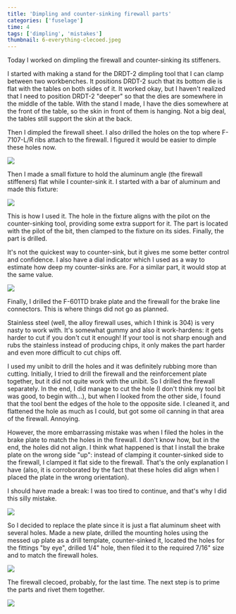 ```yaml
---
title: 'Dimpling and counter-sinking firewall parts'
categories: ['fuselage']
time: 4
tags: ['dimpling', 'mistakes']
thumbnail: 6-everything-clecoed.jpeg
---
```


Today I worked on dimpling the firewall and counter-sinking its stiffeners.

<!-- more -->

I started with making a stand for the DRDT-2 dimpling tool that I can clamp between two workbenches. It positions DRDT-2 such that its bottom die is flat with the tables on both sides of it. It worked okay, but I haven't realized that I need to position DRDT-2 "deeper" so that the dies are somewhere in the middle of the table. With the stand I made, I have the dies somewhere at the front of the table, so the skin in front of them is hanging. Not a big deal, the tables still support the skin at the back.

Then I dimpled the firewall sheet. I also drilled the holes on the top where F-7107-L/R ribs attach to the firewall. I figured it would be easier to dimple these holes now.

![](0-firewall-dimpled.jpeg)

Then I made a small fixture to hold the aluminum angle (the firewall stiffeners) flat while I counter-sink it. I started with a bar of aluminum and made this fixture:

![](2-countersinking-fixture.jpeg)

This is how I used it. The hole in the fixture aligns with the pilot on the counter-sinking tool, providing some extra support for it. The part is located with the pilot of the bit, then clamped to the fixture on its sides. Finally, the part is drilled.

It's not the quickest way to counter-sink, but it gives me some better control and confidence. I also have a dial indicator which I used as a way to estimate how deep my counter-sinks are. For a similar part, it would stop at the same value.

![](3-fixture-in-use.jpeg)

Finally, I drilled the F-601TD brake plate and the firewall for the brake line connectors. This is where things did not go as planned.

Stainless steel (well, the alloy firewall uses, which I think is 304) is very nasty to work with. It's somewhat gummy and also it work-hardens: it gets harder to cut if you don't cut it enough! If your tool is not sharp enough and rubs the stainless instead of producing chips, it only makes the part harder and even more difficult to cut chips off.

I used my unibit to drill the holes and it was definitely rubbing more than cutting. Initially, I tried to drill the firewall and the reinforcement plate together, but it did not quite work with the unibit. So I drilled the firewall separately. In the end, I did manage to cut the hole (I don't think my tool bit was good, to begin with...), but when I looked from the other side, I found that the tool bent the edges of the hole to the opposite side. I cleaned it, and flattened the hole as much as I could, but got some oil canning in that area of the firewall. Annoying.

However, the more embarrassing mistake was when I filed the holes in the brake plate to match the holes in the firewall. I don't know how, but in the end, the holes did not align. I think what happened is that I install the brake plate on the wrong side "up": instead of clamping it counter-sinked side to the firewall, I clamped it flat side to the firewall. That's the only explanation I have (also, it is corroborated by the fact that these holes did align when I placed the plate in the wrong orientation).

I should have made a break: I was too tired to continue, and that's why I did this silly mistake.

![](4-holes-mismatched.jpeg)

So I decided to replace the plate since it is just a flat aluminum sheet with several holes. Made a new plate, drilled the mounting holes using the messed up plate as a drill template, counter-sinked it, located the holes for the fittings "by eye", drilled 1/4" hole, then filed it to the required 7/16" size and to match the firewall holes.

![](5-replacement-part.jpeg)

The firewall clecoed, probably, for the last time. The next step is to prime the parts and rivet them together.

![](6-everything-clecoed.jpeg)
